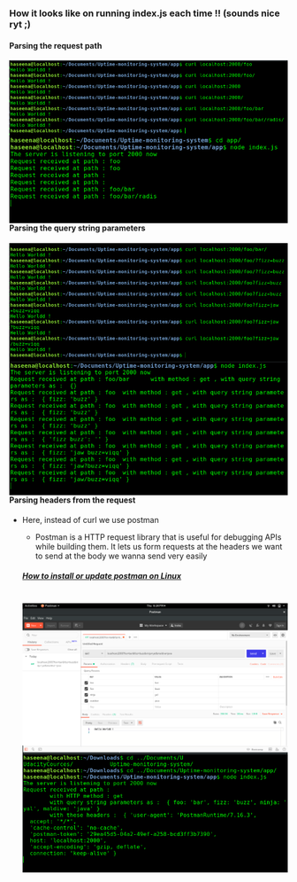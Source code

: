 ### How it looks like on running index.js each time !! (sounds nice ryt ;) 


#### Parsing the request path
<img src="img/curl1.png" 
     alt="Requesting"
     style="float: left; margin-right: 10px;" />
 
<img src="img/listen1.png"
     alt="listening"
     style="float: left; margin-right: 10px;" />

#### Parsing the query string parameters
<img src="img/curl2.png" 
     alt="Requesting"
     style="float: left; margin-right: 10px;" />
 
<img src="img/listen2.png"
     alt="listening"
     style="float: left; margin-right: 10px;" />

#### Parsing headers from the request

* Here, instead of curl we use postman
    * Postman is a HTTP request library that is useful for debugging APIs while building them. It lets us form requests at the headers we want to send at the body we wanna send very easily

    ##### [How to install or update postman on Linux](/postman.md)

     <br>
   <img src="img/postman.png" 
     alt="postman-app"
     style="float: left; margin-right: 10px;" />
     <br>
    <img src="img/headers.png" 
     alt="postman-app"
     style="float: left; margin-right: 10px;" />
